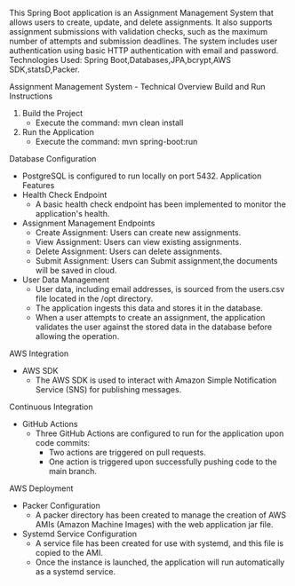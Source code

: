 This Spring Boot application is an Assignment Management System that allows users to create, update, and delete assignments. It also supports assignment submissions with validation checks, such as the maximum number of attempts and submission deadlines. The system includes user authentication using basic HTTP authentication with email and password. 
Technologies Used: Spring Boot,Databases,JPA,bcrypt,AWS SDK,statsD,Packer.

Assignment Management System - Technical Overview
Build and Run Instructions
1. Build the Project
    * Execute the command: mvn clean install
2. Run the Application
    * Execute the command: mvn spring-boot:run

Database Configuration
* PostgreSQL is configured to run locally on port 5432.
Application Features
* Health Check Endpoint
    * A basic health check endpoint has been implemented to monitor the application's health.
* Assignment Management Endpoints
    * Create Assignment: Users can create new assignments.
    * View Assignment: Users can view existing assignments.
    * Delete Assignment: Users can delete assignments.
    * Submit Assignment: Users can Submit assignment,the documents will be saved in cloud.
* User Data Management
    * User data, including email addresses, is sourced from the users.csv file located in the /opt directory.
    * The application ingests this data and stores it in the database.
    * When a user attempts to create an assignment, the application validates the user against the stored data in the database before allowing the operation.

AWS Integration
* AWS SDK
    * The AWS SDK is used to interact with Amazon Simple Notification Service (SNS) for publishing messages.

Continuous Integration
* GitHub Actions
    * Three GitHub Actions are configured to run for the application upon code commits:
        * Two actions are triggered on pull requests.
        * One action is triggered upon successfully pushing code to the main branch.

AWS Deployment
* Packer Configuration
    * A packer directory has been created to manage the creation of AWS AMIs (Amazon Machine Images) with the web application jar file.
* Systemd Service Configuration
    * A service file has been created for use with systemd, and this file is copied to the AMI.
    * Once the instance is launched, the application will run automatically as a systemd service.
 
 
